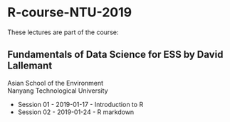 # R-course-NTU-2019

These lectures are part of the course:

## Fundamentals of Data Science for ESS by David Lallemant

Asian School of the Environment  
Nanyang Technological University

* Session 01 - 2019-01-17 - Introduction to R
* Session 02 - 2019-01-24 - R markdown
